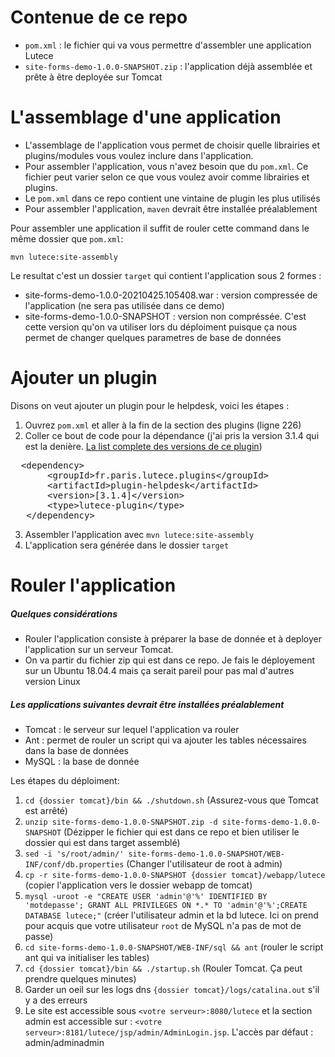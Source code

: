 # Contenue de ce repo

*  `pom.xml` : le fichier qui va vous permettre d'assembler une application Lutece
*  `site-forms-demo-1.0.0-SNAPSHOT.zip` : l'application déjà assemblée et prête à être deployée sur Tomcat

# L'assemblage d'une application

* L'assemblage de l'application vous permet de choisir quelle librairies et plugins/modules vous voulez inclure dans l'application.
* Pour assembler l'application, vous n'avez besoin que du `pom.xml`. Ce fichier peut varier selon ce que vous voulez avoir comme librairies et plugins.
* Le `pom.xml` dans ce repo contient une vintaine de plugin les plus utilisés
* Pour assembler l'application, `maven` devrait être installée préalablement

Pour assembler une application il suffit de rouler cette command dans le même dossier que `pom.xml`:

`mvn lutece:site-assembly`

Le resultat c'est un dossier `target` qui contient l'application sous 2 formes :
* site-forms-demo-1.0.0-20210425.105408.war : version compressée de l'application (ne sera pas utilisée dans ce demo)
* site-forms-demo-1.0.0-SNAPSHOT : version non compréssée. C'est cette version qu'on va utiliser lors du déploiment puisque ça nous permet de changer quelques parametres de base de données

# Ajouter un plugin

Disons on veut ajouter un plugin pour le helpdesk, voici les étapes :

1. Ouvrez `pom.xml` et aller à la fin de la section des plugins (ligne 226)
2. Coller ce bout de code pour la dépendance  (j'ai pris la version 3.1.4 qui est la denière. [La list complete des versions de ce plugin](https://dev.lutece.paris.fr/nexus/content/groups/maven_repository/fr/paris/lutece/plugins/plugin-helpdesk/)) 
<pre>
  &lt;dependency&gt;
       &lt;groupId&gt;fr.paris.lutece.plugins&lt;/groupId&gt;
       &lt;artifactId&gt;plugin-helpdesk&lt;/artifactId&gt;
       &lt;version&gt;[3.1.4]&lt;/version&gt;
       &lt;type&gt;lutece-plugin&lt;/type&gt;
   &lt;/dependency&gt;
</pre>

3. Assembler l'application avec `mvn lutece:site-assembly`
4. L'application sera générée dans le dossier `target`

# Rouler l'application

##### Quelques considérations
- Rouler l'application consiste à préparer la base de donnée et à deployer l'application sur un serveur Tomcat.
- On va partir du fichier zip qui est dans ce repo. Je fais le déployement sur un Ubuntu 18.04.4 mais ça serait pareil pour pas mal d'autres version Linux

##### Les applications suivantes devrait être installées préalablement
- Tomcat : le serveur sur lequel l'application va rouler
- Ant : permet de rouler un script qui va ajouter les tables nécessaires dans la base de données
- MySQL : la base de donnée

Les étapes du déploiment:

1. `cd {dossier tomcat}/bin && ./shutdown.sh` (Assurez-vous que Tomcat est arrêté)
1. `unzip site-forms-demo-1.0.0-SNAPSHOT.zip -d site-forms-demo-1.0.0-SNAPSHOT` (Dézipper le fichier qui est dans ce repo et bien utiliser le dossier qui est dans target assemblé)
2. `sed -i 's/root/admin/' site-forms-demo-1.0.0-SNAPSHOT/WEB-INF/conf/db.properties` (Changer l'utilisateur de root à admin)
3. `cp -r site-forms-demo-1.0.0-SNAPSHOT {dossier tomcat}/webapp/lutece` (copier l'application vers le dossier webapp de tomcat)
4. `mysql -uroot -e "CREATE USER 'admin'@'%' IDENTIFIED BY 'motdepasse'; GRANT ALL PRIVILEGES ON *.* TO 'admin'@'%';CREATE DATABASE lutece;"` 
(créer l'utilisateur admin et la bd lutece. Ici on prend pour acquis que votre utilisateur `root` de MySQL n'a pas de mot de passe)
5. `cd site-forms-demo-1.0.0-SNAPSHOT/WEB-INF/sql && ant` (rouler le script ant qui va initialiser les tables)
6. `cd {dossier tomcat}/bin && ./startup.sh` (Rouler Tomcat. Ça peut prendre quelques minutes)
7. Garder un oeil sur les logs dns `{dossier tomcat}/logs/catalina.out` s'il y a des erreurs
8. Le site est accessible sous `<votre serveur>:8080/lutece` et la section admin est accessible sur : `<votre serveur>:8181/lutece/jsp/admin/AdminLogin.jsp`.
  L'accès par défaut : admin/adminadmin
  
  















## 